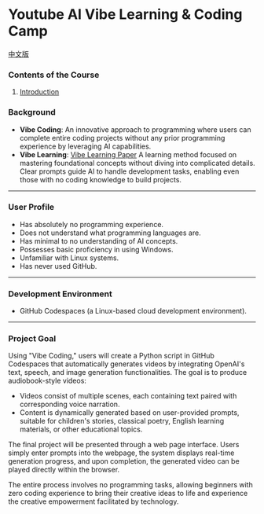 # Youtube AI Vibe Learning & Coding Camp

[中文版](README_zh_CN.md)

### Contents of the Course

1. [Introduction](01-introduction/README.md)

### **Background**

- **Vibe Coding**: An innovative approach to programming where users can complete entire coding projects without any prior programming experience by leveraging AI capabilities.
- **Vibe Learning**: [Vibe Learning Paper](https://github.com/X-School-Academy/Vibe-Learning-Reseach/blob/main/README.md) A learning method focused on mastering foundational concepts without diving into complicated details. Clear prompts guide AI to handle development tasks, enabling even those with no coding knowledge to build projects.

---

### **User Profile**

- Has absolutely no programming experience.
- Does not understand what programming languages are.
- Has minimal to no understanding of AI concepts.
- Possesses basic proficiency in using Windows.
- Unfamiliar with Linux systems.
- Has never used GitHub.

---

### **Development Environment**

- GitHub Codespaces (a Linux-based cloud development environment).

---

### **Project Goal**

Using "Vibe Coding," users will create a Python script in GitHub Codespaces that automatically generates videos by integrating OpenAI's text, speech, and image generation functionalities. The goal is to produce audiobook-style videos:

- Videos consist of multiple scenes, each containing text paired with corresponding voice narration.
- Content is dynamically generated based on user-provided prompts, suitable for children's stories, classical poetry, English learning materials, or other educational topics.

The final project will be presented through a web page interface. Users simply enter prompts into the webpage, the system displays real-time generation progress, and upon completion, the generated video can be played directly within the browser.

The entire process involves no programming tasks, allowing beginners with zero coding experience to bring their creative ideas to life and experience the creative empowerment facilitated by technology.

